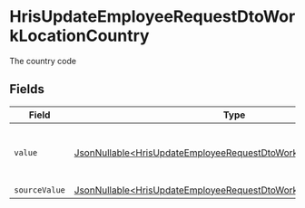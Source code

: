 # HrisUpdateEmployeeRequestDtoWorkLocationCountry

The country code


## Fields

| Field                                                                                                                                                | Type                                                                                                                                                 | Required                                                                                                                                             | Description                                                                                                                                          | Example                                                                                                                                              |
| ---------------------------------------------------------------------------------------------------------------------------------------------------- | ---------------------------------------------------------------------------------------------------------------------------------------------------- | ---------------------------------------------------------------------------------------------------------------------------------------------------- | ---------------------------------------------------------------------------------------------------------------------------------------------------- | ---------------------------------------------------------------------------------------------------------------------------------------------------- |
| `value`                                                                                                                                              | [JsonNullable\<HrisUpdateEmployeeRequestDtoWorkLocationValue>](../../models/components/HrisUpdateEmployeeRequestDtoWorkLocationValue.md)             | :heavy_minus_sign:                                                                                                                                   | The ISO3166-1 Alpha2 Code of the Country                                                                                                             | US                                                                                                                                                   |
| `sourceValue`                                                                                                                                        | [JsonNullable\<HrisUpdateEmployeeRequestDtoWorkLocationSourceValue>](../../models/components/HrisUpdateEmployeeRequestDtoWorkLocationSourceValue.md) | :heavy_minus_sign:                                                                                                                                   | N/A                                                                                                                                                  |                                                                                                                                                      |